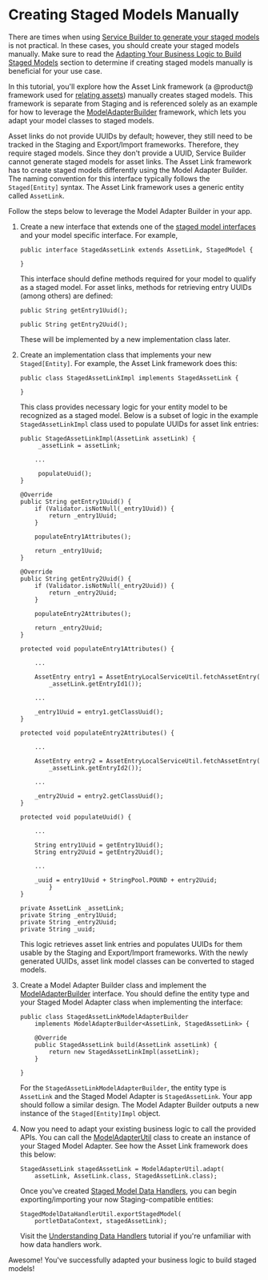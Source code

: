 # Creating Staged Models Manually [](id=creating-staged-models-manually)

There are times when using
[Service Builder to generate your staged models](/develop/tutorials/-/knowledge_base/7-0/#important-attributes-in-staging)
is not practical. In these cases, you should create your staged models manually.
Make sure to read the
[Adapting Your Business Logic to Build Staged Models](/develop/tutorials/-/knowledge_base/7-0/understanding-staged-models#adapting-your-business-logic-to-build-staged-models)
section to determine if creating staged models manually is beneficial for your
use case.

In this tutorial, you'll explore how the Asset Link framework (a @product@
framework used for
[relating assets](/discover/portal/-/knowledge_base/7-0/defining-content-relationships))
manually creates staged models. This framework is separate from Staging and is
referenced solely as an example for how to leverage the
[ModelAdapterBuilder](@platform-ref@/7.0-latest/javadocs/portal-kernel/com/liferay/portal/kernel/model/adapter/builder/ModelAdapterBuilder.html)
framework, which lets you adapt your model classes to staged models.

Asset links do not provide UUIDs by default; however, they still need to be
tracked in the Staging and Export/Import frameworks. Therefore, they require
staged models. Since they don't provide a UUID, Service Builder cannot generate
staged models for asset links. The Asset Link framework has to create staged
models differently using the Model Adapter Builder. The naming convention for
this interface typically follows the `Staged[Entity]` syntax. The Asset Link
framework uses a generic entity called `AssetLink`.

Follow the steps below to leverage the Model Adapter Builder in your app.

1.  Create a new interface that extends one of the
    [staged model interfaces](/develop/tutorials/-/knowledge_base/7-0/understanding-staged-models#staged-model-interfaces)
    and your model specific interface. For example,

        public interface StagedAssetLink extends AssetLink, StagedModel {

        }

    This interface should define methods required for your model to qualify as a
    staged model. For asset links, methods for retrieving entry UUIDs (among
    others) are defined:

        public String getEntry1Uuid();

        public String getEntry2Uuid();

    These will be implemented by a new implementation class later. 

2.  Create an implementation class that implements your new `Staged[Entity]`.
    For example, the Asset Link framework does this:

        public class StagedAssetLinkImpl implements StagedAssetLink {

        }

    This class provides necessary logic for your entity model to be recognized
    as a staged model. Below is a subset of logic in the example
    `StagedAssetLinkImpl` class used to populate UUIDs for asset link entries:

        public StagedAssetLinkImpl(AssetLink assetLink) {
             _assetLink = assetLink;

            ...

             populateUuid();
        }

        @Override
        public String getEntry1Uuid() {
            if (Validator.isNotNull(_entry1Uuid)) {
                return _entry1Uuid;
            }

            populateEntry1Attributes();

            return _entry1Uuid;
        }

        @Override
        public String getEntry2Uuid() {
            if (Validator.isNotNull(_entry2Uuid)) {
                return _entry2Uuid;
            }

            populateEntry2Attributes();

            return _entry2Uuid;
        }

        protected void populateEntry1Attributes() {

            ...

            AssetEntry entry1 = AssetEntryLocalServiceUtil.fetchAssetEntry(
                _assetLink.getEntryId1());

            ...

            _entry1Uuid = entry1.getClassUuid();
        }

        protected void populateEntry2Attributes() {

            ...

            AssetEntry entry2 = AssetEntryLocalServiceUtil.fetchAssetEntry(
                _assetLink.getEntryId2());

            ...

            _entry2Uuid = entry2.getClassUuid();
        }

        protected void populateUuid() {

            ...

            String entry1Uuid = getEntry1Uuid();
            String entry2Uuid = getEntry2Uuid();

            ...

            _uuid = entry1Uuid + StringPool.POUND + entry2Uuid;
                }
        }

        private AssetLink _assetLink;
        private String _entry1Uuid;
        private String _entry2Uuid;
        private String _uuid;

    This logic retrieves asset link entries and populates UUIDs for them usable
    by the Staging and Export/Import frameworks. With the newly generated UUIDs,
    asset link model classes can be converted to staged models.

3.  Create a Model Adapter Builder class and implement the
    [ModelAdapterBuilder](@platform-ref@/7.0-latest/javadocs/portal-kernel/com/liferay/portal/kernel/model/adapter/builder/ModelAdapterBuilder.html)
    interface. You should define the entity type and your Staged Model Adapter
    class when implementing the interface:

        public class StagedAssetLinkModelAdapterBuilder
            implements ModelAdapterBuilder<AssetLink, StagedAssetLink> {

            @Override
            public StagedAssetLink build(AssetLink assetLink) {
                return new StagedAssetLinkImpl(assetLink);
            }

        }

    For the `StagedAssetLinkModelAdapterBuilder`, the entity type is `AssetLink`
    and the Staged Model Adapter is `StagedAssetLink`. Your app should follow a
    similar design. The Model Adapter Builder outputs a new instance of the
    `Staged[Entity]Impl` object.

4.  Now you need to adapt your existing business logic to call the provided
    APIs. You can call the
    [ModelAdapterUtil](@platform-ref@/7.0-latest/javadocs/portal-kernel/com/liferay/portal/kernel/model/adapter/ModelAdapterUtil.html)
    class to create an instance of your Staged Model Adapter. See how the Asset
    Link framework does this below:

        StagedAssetLink stagedAssetLink = ModelAdapterUtil.adapt(
            assetLink, AssetLink.class, StagedAssetLink.class);

    Once you've created
    [Staged Model Data Handlers](/develop/tutorials/-/knowledge_base/7-0/data-handlers),
    you can begin exporting/importing your now Staging-compatible entities:

        StagedModelDataHandlerUtil.exportStagedModel(
            portletDataContext, stagedAssetLink);

    Visit the
    [Understanding Data Handlers](/develop/tutorials/-/knowledge_base/7-0/understanding-data-handlers)
    tutorial if you're unfamiliar with how data handlers work.

Awesome! You've successfully adapted your business logic to build staged models!
